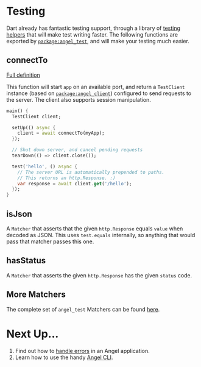 # Testing
Dart already has fantastic testing support, through a library of [testing helpers](https://github.com/angel-dart/test) that will make test writing faster. The following functions are exported by [`package:angel_test`](https://github.com/angel-dart/test), and will make your testing much easier.

## connectTo

[Full definition](https://www.dartdocs.org/documentation/angel_test/latest/angel_test/connectTo.html)

This function will start `app` on an available port, and return a `TestClient` instance (based on [`package:angel_client`](https://github.com/angel-dart/client)) configured to send requests to the server. The client also supports session manipulation.

```dart
main() {
  TestClient client;

  setUp(() async {
    client = await connectTo(myApp);
  });

  // Shut down server, and cancel pending requests
  tearDown(() => client.close());

  test('hello', () async {
    // The server URL is automatically prepended to paths.
    // This returns an http.Response. :)
    var response = await client.get('/hello');
  });
}
```

## isJson
A `Matcher` that asserts that the given `http.Response` equals `value` when decoded as JSON. This uses `test.equals` internally, so anything that would pass that matcher passes this one.

## hasStatus
A `Matcher` that asserts the given `http.Response` has the given `status` code.

## More Matchers
The complete set of `angel_test` Matchers can be found
[here](https://www.dartdocs.org/documentation/angel_test/latest/angel_test/angel_test-library.html).

# Next Up...
1. Find out how to [handle errors](error-handling.md) in an Angel application.
2. Learn how to use the handy [Angel CLI](command-line.md).
